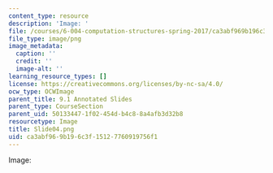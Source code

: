 ```yaml
---
content_type: resource
description: 'Image: '
file: /courses/6-004-computation-structures-spring-2017/ca3abf969b196c3f15127760919756f1_Slide04.png
file_type: image/png
image_metadata:
  caption: ''
  credit: ''
  image-alt: ''
learning_resource_types: []
license: https://creativecommons.org/licenses/by-nc-sa/4.0/
ocw_type: OCWImage
parent_title: 9.1 Annotated Slides
parent_type: CourseSection
parent_uid: 50133447-1f02-454d-b4c8-8a4afb3d32b8
resourcetype: Image
title: Slide04.png
uid: ca3abf96-9b19-6c3f-1512-7760919756f1
---
```

Image: 